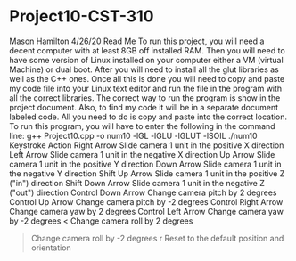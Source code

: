 # Project10-CST-310
Mason Hamilton
4/26/20
Read Me
To run this project, you will need a decent computer with at least 8GB off installed RAM.
Then you will need to have some version of Linux installed on your computer either a VM (virtual Machine) or dual boot.
After you will need to install all the glut libraries as well as the C++ ones.
Once all this is done you will need to copy and paste my code file into your Linux text editor and 
run the file in the program with all the correct libraries. The correct way to run the program is show in the project document. 
Also, to find my code it will be in a separate document labeled code. All you need to do is copy and paste into the correct location.
To run this program, you will have to enter the following in the command line: 
g++ Project10.cpp -o num10 -lGL -lGLU -lGLUT -lSOIL
./num10
Keystroke	Action
Right Arrow	Slide camera 1 unit in the positive X direction
Left Arrow	Slide camera 1 unit in the negative X direction
Up Arrow	Slide camera 1 unit in the positive Y direction
Down Arrow	Slide camera 1 unit in the negative Y direction
Shift Up Arrow	Slide camera 1 unit in the positive Z ("in") direction
Shift Down Arrow	Slide camera 1 unit in the negative Z ("out") direction
Control Down Arrow	Change camera pitch by 2 degrees
Control Up Arrow	Change camera pitch by -2 degrees
Control Right Arrow	Change camera yaw by 2 degrees
Control Left Arrow	Change camera yaw by -2 degrees
<	Change camera roll by 2 degrees
>	Change camera roll by -2 degrees
r	Reset to the default position and orientation


